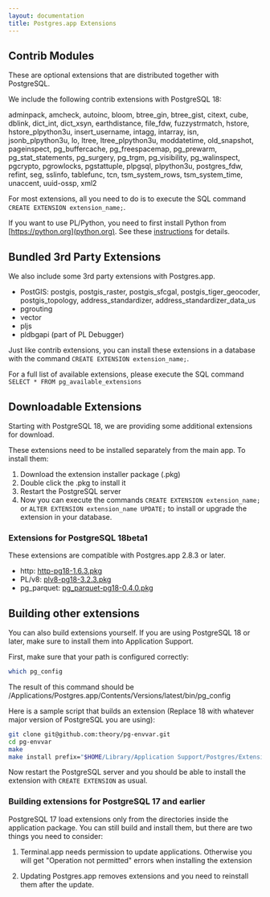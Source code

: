 ```yaml
---
layout: documentation
title: Postgres.app Extensions
---
```


## Contrib Modules

These are optional extensions that are distributed together with PostgreSQL.

We include the following contrib extensions with PostgreSQL 18:

adminpack, amcheck, autoinc, bloom, btree_gin, btree_gist, citext, cube, dblink, dict_int, dict_xsyn, earthdistance, file_fdw, fuzzystrmatch, hstore, hstore_plpython3u, insert_username, intagg, intarray, isn, jsonb_plpython3u, lo, ltree, ltree_plpython3u, moddatetime, old_snapshot, pageinspect, pg_buffercache, pg_freespacemap, pg_prewarm, pg_stat_statements, pg_surgery, pg_trgm, pg_visibility, pg_walinspect, pgcrypto, pgrowlocks, pgstattuple, plpgsql, plpython3u, postgres_fdw, refint, seg, sslinfo, tablefunc, tcn, tsm_system_rows, tsm_system_time, unaccent, uuid-ossp, xml2

For most extensions, all you need to do is to execute the SQL command `CREATE EXTENSION extension_name;`.

If you want to use PL/Python, you need to first install Python from [https://python.org](python.org).
See these [instructions](/documentation/plpython.html) for details.

## Bundled 3rd Party Extensions

We also include some 3rd party extensions with Postgres.app.

- PostGIS: postgis, postgis_raster, postgis_sfcgal, postgis_tiger_geocoder, postgis_topology, address_standardizer, address_standardizer_data_us
- pgrouting
- vector
- pljs
- pldbgapi (part of PL Debugger)

Just like contrib extensions, you can install these extensions in a database with the command `CREATE EXTENSION extension_name;`.

For a full list of available extensions, please execute the SQL command `SELECT * FROM pg_available_extensions`

## Downloadable Extensions

Starting with PostgreSQL 18, we are providing some additional extensions for download.

These extensions need to be installed separately from the main app. To install them:

1) Download the extension installer package (.pkg)
2) Double click the .pkg to install it
3) Restart the PostgreSQL server
4) Now you can execute the commands `CREATE EXTENSION extension_name;` or `ALTER EXTENSION extension_name UPDATE;` to install or upgrade the extension in your database.

### Extensions for PostgreSQL 18beta1

These extensions are compatible with Postgres.app 2.8.3 or later.

- http: [http-pg18-1.6.3.pkg](https://github.com/PostgresApp/Extensions/releases/download/http-1.6.3/http-pg18-1.6.3.pkg)
- PL/v8: [plv8-pg18-3.2.3.pkg](https://github.com/PostgresApp/PostgresApp/releases/download/v2.8.3/plv8-pg18-3.2.3.pkg)
- pg_parquet: [pg_parquet-pg18-0.4.0.pkg](https://github.com/PostgresApp/Extensions/releases/download/pg_parquet-0.4.0/pg_parquet-pg18-0.4.0.pkg)


## Building other extensions

You can also build extensions yourself.
If you are using PostgreSQL 18 or later, make sure to install them into Application Support.

First, make sure that your path is configured correctly:

```sh
which pg_config
```

The result of this command should be /Applications/Postgres.app/Contents/Versions/latest/bin/pg_config

Here is a sample script that builds an extension (Replace 18 with whatever major version of PostgreSQL you are using):

```sh
git clone git@github.com:theory/pg-envvar.git
cd pg-envvar
make
make install prefix="$HOME/Library/Application Support/Postgres/Extensions/18/local"
```

Now restart the PostgreSQL server and you should be able to install the extension with `CREATE EXTENSION` as usual.

### Building extensions for PostgreSQL 17 and earlier

PostgreSQL 17 load extensions only from the directories inside the application package.
You can still build and install them, but there are two things you need to consider:

1) Terminal.app needs permission to update applications. Otherwise you will get "Operation not permitted" errors when installing the extension

2) Updating Postgres.app removes extensions and you need to reinstall them after the update.